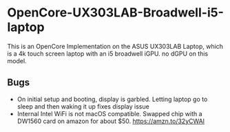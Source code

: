 # OpenCore-UX303LAB-Broadwell-i5-laptop

This is an OpenCore Implementation on the ASUS UX303LAB Laptop, which is a 4k touch screen laptop with an i5 broadwell iGPU. no dGPU on this model. 

## Bugs

- On initial setup and booting, display is garbled. Letting laptop go to sleep and then waking it up fixes display issue
- Internal Intel WiFi is not macOS compatible. Swapped chip with a DW1560 card on amazon for about $50. <https://amzn.to/32yCWAl>


